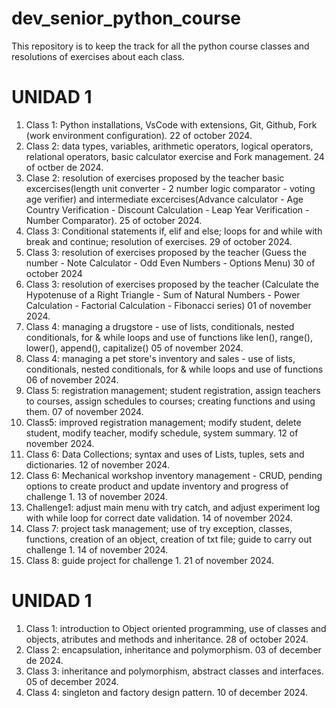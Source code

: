 # dev_senior_python_course
This repository is to keep the track for all the python course classes and resolutions of exercises about each class.

# UNIDAD 1
1. Class 1: Python installations, VsCode with extensions, Git, Github, Fork (work environment configuration). 22 of october 2024.
2. Class 2: data types, variables, arithmetic operators, logical operators, relational operators, basic calculator exercise and Fork management. 24 of octber de 2024.
3. Clase 2: resolution of exercises proposed by the teacher basic excercises(length unit converter - 2 number logic comparator - 
voting age verifier) and intermediate excercises(Advance calculator - Age Country Verification - Discount Calculation - Leap Year Verification - Number Comparator). 25 of october 2024.
4. Class 3: Conditional statements if, elif and else; loops for and while with break and continue; resolution of exercises. 29 of october 2024.
5. Class 3: resolution of exercises proposed by the teacher (Guess the number - Note Calculator - Odd Even Numbers - Options Menu) 30 of october 2024
6. Class 3: resolution of exercises proposed by the teacher (Calculate the Hypotenuse of a Right Triangle - Sum of Natural Numbers - Power Calculation - Factorial Calculation - Fibonacci series) 01 of november 2024.
7. Class 4: managing a drugstore - use of lists, conditionals, nested conditionals, for & while loops and use of functions like len(), range(), lower(), append(), capitalize() 05 of november 2024.
8. Class 4: managing a pet store's inventory and sales - use of lists, conditionals, nested conditionals, for & while loops and use of functions 06 of november 2024.
9. Class 5: registration management; student registration, assign teachers to courses, assign schedules to courses; creating functions and using them. 07 of november 2024.
10. Class5: improved registration management; modify student, delete student, modify teacher, modify schedule, system summary. 12 of november 2024.
11. Class 6: Data Collections; syntax and uses of Lists, tuples, sets and dictionaries. 12 of november 2024.
12. Class 6: Mechanical workshop inventory management - CRUD, pending options to create product and update inventory and progress of challenge 1. 13 of november 2024.
13. Challenge1: adjust main menu with try catch, and adjust experiment log with while loop for correct date validation. 14 of november 2024.
14. Class 7: project task management; use of try exception, classes, functions, creation of an object, creation of txt file; guide to carry out challenge 1. 14 of november 2024.
15. Class 8: guide project for challenge 1. 21 of november 2024.

# UNIDAD 1
1. Class 1: introduction to Object oriented programming, use of classes and objects, atributes and methods and inheritance. 28 of october 2024.
2. Class 2: encapsulation, inheritance and polymorphism. 03 of december de 2024.
3. Class 3: inheritance and polymorphism, abstract classes and interfaces. 05 of december 2024.
4. Class 4: singleton and factory design pattern. 10 of december 2024.
